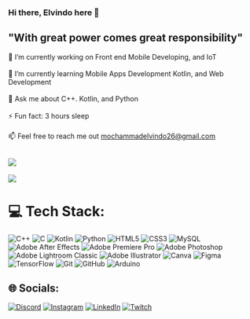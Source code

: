 ### Hi there, Elvindo here 👋

## "With great power comes great responsibility"

🔭 I’m currently working on Front end Mobile Developing, and IoT <br/> <br/>
🌱 I’m currently learning Mobile Apps Development Kotlin, and Web Development <br/> <br/>
💬 Ask me about C++. Kotlin, and Python <br/> <br/>
⚡ Fun fact: 3 hours sleep <br/> <br/>
📫 Feel free to reach me out mochammadelvindo26@gmail.com <br/> <br/>

![](https://github-readme-stats.vercel.app/api?username=elvindo&theme=radical&hide_border=false&include_all_commits=false&count_private=false)<br/> <br/>
![](https://github-readme-streak-stats.herokuapp.com/?user=elvindo&theme=radical&hide_border=false) <br/>

# 💻 Tech Stack:
![C++](https://img.shields.io/badge/c++-%2300599C.svg?style=for-the-badge&logo=c%2B%2B&logoColor=white) ![C](https://img.shields.io/badge/c-%2300599C.svg?style=for-the-badge&logo=c&logoColor=white) ![Kotlin](https://img.shields.io/badge/kotlin-%237F52FF.svg?style=for-the-badge&logo=kotlin&logoColor=white) ![Python](https://img.shields.io/badge/python-3670A0?style=for-the-badge&logo=python&logoColor=ffdd54) ![HTML5](https://img.shields.io/badge/html5-%23E34F26.svg?style=for-the-badge&logo=html5&logoColor=white) ![CSS3](https://img.shields.io/badge/css3-%231572B6.svg?style=for-the-badge&logo=css3&logoColor=white) ![MySQL](https://img.shields.io/badge/mysql-4479A1.svg?style=for-the-badge&logo=mysql&logoColor=white) <br/> ![Adobe After Effects](https://img.shields.io/badge/Adobe%20After%20Effects-9999FF.svg?style=for-the-badge&logo=Adobe%20After%20Effects&logoColor=white) ![Adobe Premiere Pro](https://img.shields.io/badge/Adobe%20Premiere%20Pro-9999FF.svg?style=for-the-badge&logo=Adobe%20Premiere%20Pro&logoColor=white) ![Adobe Photoshop](https://img.shields.io/badge/adobe%20photoshop-%2331A8FF.svg?style=for-the-badge&logo=adobe%20photoshop&logoColor=white) <br/> ![Adobe Lightroom Classic](https://img.shields.io/badge/Adobe%20Lightroom%20Classic-31A8FF.svg?style=for-the-badge&logo=Adobe%20Lightroom%20Classic&logoColor=white) ![Adobe Illustrator](https://img.shields.io/badge/adobe%20illustrator-%23FF9A00.svg?style=for-the-badge&logo=adobe%20illustrator&logoColor=white)  ![Canva](https://img.shields.io/badge/Canva-%2300C4CC.svg?style=for-the-badge&logo=Canva&logoColor=white) ![Figma](https://img.shields.io/badge/figma-%23F24E1E.svg?style=for-the-badge&logo=figma&logoColor=white)  <br/> ![TensorFlow](https://img.shields.io/badge/TensorFlow-%23FF6F00.svg?style=for-the-badge&logo=TensorFlow&logoColor=white) ![Git](https://img.shields.io/badge/git-%23F05033.svg?style=for-the-badge&logo=git&logoColor=white) ![GitHub](https://img.shields.io/badge/github-%23121011.svg?style=for-the-badge&logo=github&logoColor=white) ![Arduino](https://img.shields.io/badge/-Arduino-00979D?style=for-the-badge&logo=Arduino&logoColor=white)

## 🌐 Socials: 
[![Discord](https://img.shields.io/badge/Discord-%237289DA.svg?logo=discord&logoColor=white)](https://discord.gg/psychicwannabe) [![Instagram](https://img.shields.io/badge/Instagram-%23E4405F.svg?logo=Instagram&logoColor=white)](https://instagram.com/psychicwannabe) [![LinkedIn](https://img.shields.io/badge/LinkedIn-%230077B5.svg?logo=linkedin&logoColor=white)](https://linkedin.com/in/mochamadelvindo) [![Twitch](https://img.shields.io/badge/Twitch-%239146FF.svg?logo=Twitch&logoColor=white)](https://twitch.tv/psychicwannabe) 

